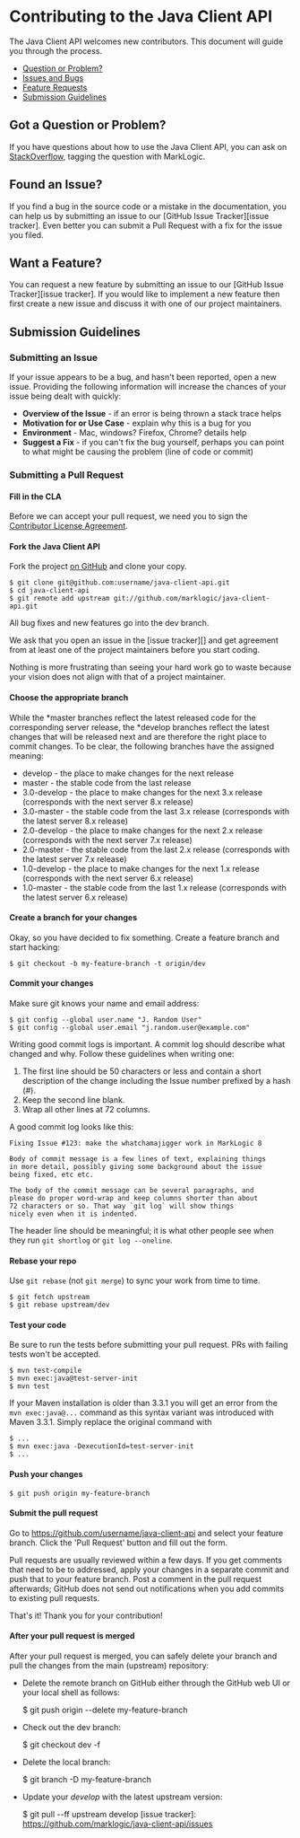 # Contributing to the Java Client API

The Java Client API welcomes new contributors. This document will guide you 
through the process.

 - [Question or Problem?](#question)
 - [Issues and Bugs](#issue)
 - [Feature Requests](#feature)
 - [Submission Guidelines](#submit)
 
## <a name="question"></a> Got a Question or Problem?

If you have questions about how to use the Java Client API, you can ask on 
[StackOverflow](http://stackoverflow.com/tags/marklogic), tagging the question 
with MarkLogic.

## <a name="issue"></a> Found an Issue?
If you find a bug in the source code or a mistake in the documentation, you can help us by
submitting an issue to our [GitHub Issue Tracker][issue tracker]. Even better 
you can submit a Pull Request with a fix for the issue you filed.

## <a name="feature"></a> Want a Feature?
You can request a new feature by submitting an issue to our 
[GitHub Issue Tracker][issue tracker].  If you would like to implement a new 
feature then first create a new issue and discuss it with one of our project 
maintainers.

## <a name="submit"></a> Submission Guidelines

### Submitting an Issue
If your issue appears to be a bug, and hasn't been reported, open a new issue.
Providing the following information will increase the chances of your issue 
being dealt with quickly:

* **Overview of the Issue** - if an error is being thrown a stack trace helps
* **Motivation for or Use Case** - explain why this is a bug for you
* **Environment** - Mac, windows? Firefox, Chrome? details help
* **Suggest a Fix** - if you can't fix the bug yourself, perhaps you can point 
to what might be causing the problem (line of code or commit)

### Submitting a Pull Request

#### Fill in the CLA

Before we can accept your pull request, we need you to sign the [Contributor 
License Agreement](http://developer.marklogic.com/products/cla). 

#### Fork the Java Client API

Fork the project [on GitHub](https://github.com/marklogic/java-client-api/fork) 
and clone your copy.

    $ git clone git@github.com:username/java-client-api.git
    $ cd java-client-api
    $ git remote add upstream git://github.com/marklogic/java-client-api.git

All bug fixes and new features go into the dev branch.

We ask that you open an issue in the [issue tracker][] and get agreement from
at least one of the project maintainers before you start coding.

Nothing is more frustrating than seeing your hard work go to waste because
your vision does not align with that of a project maintainer.

#### Choose the appropriate branch

While the \*master branches reflect the latest released code for the
corresponding server release, the \*develop branches reflect the latest changes
that will be released next and are therefore the right place to commit changes.
To be clear, the following branches have the assigned meaning:
* develop - the place to make changes for the next release
* master  - the stable code from the last release
* 3.0-develop - the place to make changes for the next 3.x release (corresponds with the next server 8.x release)
* 3.0-master  - the stable code from the last 3.x release (corresponds with the latest server 8.x release)
* 2.0-develop - the place to make changes for the next 2.x release (corresponds with the next server 7.x release)
* 2.0-master  - the stable code from the last 2.x release (corresponds with the latest server 7.x release)
* 1.0-develop - the place to make changes for the next 1.x release (corresponds with the next server 6.x release)
* 1.0-master  - the stable code from the last 1.x release (corresponds with the latest server 6.x release)

#### Create a branch for your changes

Okay, so you have decided to fix something. Create a feature branch
and start hacking:

    $ git checkout -b my-feature-branch -t origin/dev

#### Commit your changes

Make sure git knows your name and email address:

    $ git config --global user.name "J. Random User"
    $ git config --global user.email "j.random.user@example.com"

Writing good commit logs is important. A commit log should describe what
changed and why. Follow these guidelines when writing one:

1. The first line should be 50 characters or less and contain a short
   description of the change including the Issue number prefixed by a hash (#).
2. Keep the second line blank.
3. Wrap all other lines at 72 columns.

A good commit log looks like this:

```
Fixing Issue #123: make the whatchamajigger work in MarkLogic 8

Body of commit message is a few lines of text, explaining things
in more detail, possibly giving some background about the issue
being fixed, etc etc.

The body of the commit message can be several paragraphs, and
please do proper word-wrap and keep columns shorter than about
72 characters or so. That way `git log` will show things
nicely even when it is indented.
```

The header line should be meaningful; it is what other people see when they
run `git shortlog` or `git log --oneline`.

#### Rebase your repo

Use `git rebase` (not `git merge`) to sync your work from time to time.

    $ git fetch upstream
    $ git rebase upstream/dev

#### Test your code

Be sure to run the tests before submitting your pull request. PRs with failing 
tests won't be accepted. 

    $ mvn test-compile
    $ mvn exec:java@test-server-init
    $ mvn test

If your Maven installation is older than 3.3.1 you will get an error from the
`mvn exec:java@...` command as this syntax variant was introduced with Maven
3.3.1. Simply replace the original command with

    $ ...
    $ mvn exec:java -DexecutionId=test-server-init
    $ ...

#### Push your changes

    $ git push origin my-feature-branch

#### Submit the pull request

Go to https://github.com/username/java-client-api and select your feature 
branch. Click the 'Pull Request' button and fill out the form.

Pull requests are usually reviewed within a few days. If you get comments that 
need to be to addressed, apply your changes in a separate commit and push that 
to your feature branch. Post a comment in the pull request afterwards; GitHub 
does not send out notifications when you add commits to existing pull requests.

That's it! Thank you for your contribution!


#### After your pull request is merged

After your pull request is merged, you can safely delete your branch and pull 
the changes from the main (upstream) repository:

* Delete the remote branch on GitHub either through the GitHub web UI or your 
local shell as follows:

    $ git push origin --delete my-feature-branch

* Check out the dev branch:

    $ git checkout dev -f

* Delete the local branch:

    $ git branch -D my-feature-branch

* Update your *develop* with the latest upstream version:

    $ git pull --ff upstream develop
[issue tracker]: https://github.com/marklogic/java-client-api/issues
